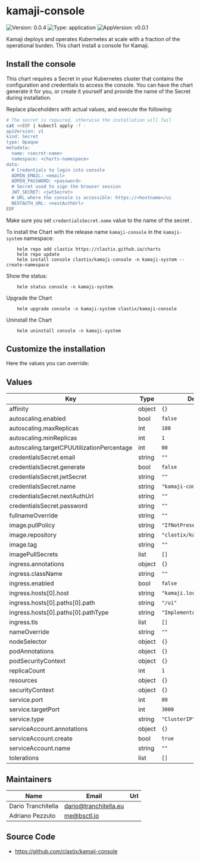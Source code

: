 # kamaji-console

![Version: 0.0.4](https://img.shields.io/badge/Version-0.0.4-informational?style=flat-square) ![Type: application](https://img.shields.io/badge/Type-application-informational?style=flat-square) ![AppVersion: v0.0.1](https://img.shields.io/badge/AppVersion-v0.0.1-informational?style=flat-square)

Kamaji deploys and operates Kubernetes at scale with a fraction of the operational burden. This chart install a console for Kamaji.

## Install the console

This chart requires a Secret in your Kubernetes cluster that contains the configuration and credentials to access the console. You can have the chart generate it for you, or create it yourself and provide the name of the Secret during installation.

Replace placeholders with actual values, and execute the following:

```bash
# The secret is required, otherwise the installation will fail
cat <<EOF | kubectl apply -f -
apiVersion: v1
kind: Secret
type: Opaque
metadata:
  name: <secret-name>
  namespace: <charts-namespace>
data:
  # Credentials to login into console
  ADMIN_EMAIL: <email>
  ADMIN_PASSWORD: <password>
  # Secret used to sign the browser session
  JWT_SECRET: <jwtSecret>
  # URL where the console is accessible: https://<hostname>/ui
  NEXTAUTH_URL: <nextAuthUrl>
EOF
```

Make sure you set `credentialsSecret.name` value to the name of the secret <secret-name>.

To install the Chart with the release name `kamaji-console` in the `kamaji-system` namespace:

        helm repo add clastix https://clastix.github.io/charts
        helm repo update
        helm install console clastix/kamaji-console -n kamaji-system --create-namespace

Show the status:

        helm status console -n kamaji-system

Upgrade the Chart

        helm upgrade console -n kamaji-system clastix/kamaji-console

Uninstall the Chart

        helm uninstall console -n kamaji-system

## Customize the installation

Here the values you can override:

## Values

| Key | Type | Default | Description |
|-----|------|---------|-------------|
| affinity | object | `{}` |  |
| autoscaling.enabled | bool | `false` |  |
| autoscaling.maxReplicas | int | `100` |  |
| autoscaling.minReplicas | int | `1` |  |
| autoscaling.targetCPUUtilizationPercentage | int | `80` |  |
| credentialsSecret.email | string | `""` |  |
| credentialsSecret.generate | bool | `false` |  |
| credentialsSecret.jwtSecret | string | `""` |  |
| credentialsSecret.name | string | `"kamaji-console"` |  |
| credentialsSecret.nextAuthUrl | string | `""` |  |
| credentialsSecret.password | string | `""` |  |
| fullnameOverride | string | `""` |  |
| image.pullPolicy | string | `"IfNotPresent"` |  |
| image.repository | string | `"clastix/kamaji-console"` |  |
| image.tag | string | `""` |  |
| imagePullSecrets | list | `[]` | type=kubernetes.io/dockerconfigjson |
| ingress.annotations | object | `{}` |  |
| ingress.className | string | `""` |  |
| ingress.enabled | bool | `false` |  |
| ingress.hosts[0].host | string | `"kamaji.localhost"` |  |
| ingress.hosts[0].paths[0].path | string | `"/ui"` |  |
| ingress.hosts[0].paths[0].pathType | string | `"ImplementationSpecific"` |  |
| ingress.tls | list | `[]` |  |
| nameOverride | string | `""` |  |
| nodeSelector | object | `{}` |  |
| podAnnotations | object | `{}` |  |
| podSecurityContext | object | `{}` |  |
| replicaCount | int | `1` |  |
| resources | object | `{}` |  |
| securityContext | object | `{}` |  |
| service.port | int | `80` |  |
| service.targetPort | int | `3000` |  |
| service.type | string | `"ClusterIP"` |  |
| serviceAccount.annotations | object | `{}` |  |
| serviceAccount.create | bool | `true` |  |
| serviceAccount.name | string | `""` |  |
| tolerations | list | `[]` |  |

## Maintainers

| Name | Email | Url |
| ---- | ------ | --- |
| Dario Tranchitella | <dario@tranchitella.eu> |  |
| Adriano Pezzuto | <me@bsctl.io> |  |

## Source Code

* <https://github.com/clastix/kamaji-console>